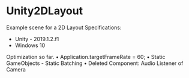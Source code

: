 # Unity2DLayout
Example scene for a 2D Layout
Specifications:
- Unity - 2019.1.2.f1
- Windows 10 

Optimization so far.
	• Application.targetFrameRate = 60;
	• Static GameObjects
    - Static Batching
	• Deleted Component: Audio Listener of Camera
